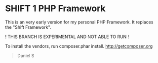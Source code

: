 # SHIFT 1 PHP Framework #

This is an very early version for my personal PHP Framework. It replaces the "Shift Framework".

! THIS BRANCH IS EXPERIMENTAL AND NOT ABLE TO RUN !

To install the vendors, run composer.phar install.
http://getcomposer.org

> Daniel S